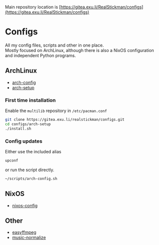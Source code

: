 Main repository location is [https://gitea.exu.li/RealStickman/configs](https://gitea.exu.li/RealStickman/configs)

# Configs

All my config files, scripts and other in one place.  
Mostly focused on ArchLinux, although there is also a NixOS configuration and independent Python programs.

## ArchLinux

- [arch-config](./arch-config)
- [arch-setup](./arch-setup)

### First time installation

Enable the `multilib` repository in `/etc/pacman.conf`

```sh
git clone https://gitea.exu.li/realstickman/configs.git
cd configs/arch-setup
./install.sh
```

### Config updates

Either use the included alias

```sh
upconf
```

or run the script directly.

```sh
~/scripts/arch-config.sh
```

## NixOS

- [nixos-config](./nixos-config)

## Other

- [easyffmpeg](./easyffmpeg)
- [music-normalize](./music-normalize)

